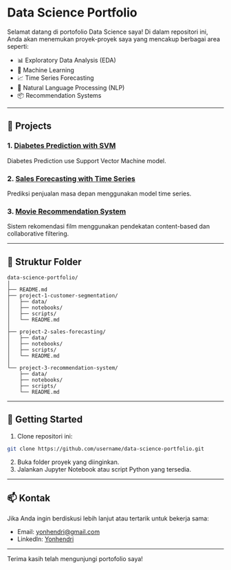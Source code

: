 # Data Science Portfolio

Selamat datang di portofolio Data Science saya! Di dalam repositori ini, Anda akan menemukan proyek-proyek saya yang mencakup berbagai area seperti:

- 📊 Exploratory Data Analysis (EDA)
- 🧠 Machine Learning
- 📈 Time Series Forecasting
- 🧾 Natural Language Processing (NLP)
- 📦 Recommendation Systems

---

## 🔬 Projects

### 1. [Diabetes Prediction with SVM](./project-1-diabetes-prediction/)
Diabetes Prediction use Support Vector Machine model.

### 2. [Sales Forecasting with Time Series](./project-2-sales-forecasting/)
Prediksi penjualan masa depan menggunakan model time series.

### 3. [Movie Recommendation System](./project-3-recommendation-system/)
Sistem rekomendasi film menggunakan pendekatan content-based dan collaborative filtering.

---

## 📂 Struktur Folder

```
data-science-portfolio/
│
├── README.md
├── project-1-customer-segmentation/
│   ├── data/
│   ├── notebooks/
│   ├── scripts/
│   └── README.md
│
├── project-2-sales-forecasting/
│   ├── data/
│   ├── notebooks/
│   ├── scripts/
│   └── README.md
│
└── project-3-recommendation-system/
    ├── data/
    ├── notebooks/
    ├── scripts/
    └── README.md
```

---

## 🚀 Getting Started

1. Clone repositori ini:
```bash
git clone https://github.com/username/data-science-portfolio.git
```
2. Buka folder proyek yang diinginkan.
3. Jalankan Jupyter Notebook atau script Python yang tersedia.

---

## 📫 Kontak

Jika Anda ingin berdiskusi lebih lanjut atau tertarik untuk bekerja sama:
- Email: yonhendri@gmail.com
- LinkedIn: [Yonhendri](https://linkedin.com/in/yonhendri-6b942490)

---

Terima kasih telah mengunjungi portofolio saya!
